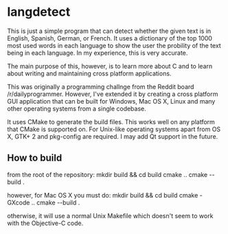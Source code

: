 langdetect
==========

This is just a simple program that can detect whether the given text is in English, Spanish, German, or French.
It uses a dictionary of the top 1000 most used words in each language to show the user the probility of the text
being in each language. In my experience, this is very accurate. 

The main purpose of this, however, is to learn more about C and to learn about writing and maintaining cross platform applications.

This was originally a programming challnge from the Reddit board /r/dailyprogrammer. However, I've extended it
by creating a cross platform GUI application that can be built for Windows, Mac OS X, Linux and many other
operating systems from a single codebase.

It uses CMake to generate the build files. This works well on any platform that CMake is supported on. For Unix-like
operating systems apart from OS X, GTK+ 2 and pkg-config are required. I may add Qt support in the future. 

How to build
------------
from the root of the repository:
	mkdir build && cd build
	cmake ..
	cmake --build .

however, for Mac OS X you must do:
	mkdir build && cd build
	cmake -GXcode ..
	cmake --build .

otherwise, it will use a normal Unix Makefile which doesn't seem to work with the Objective-C code.
